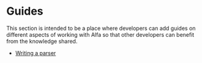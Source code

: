 # Guides

This section is intended to be a place where developers can add guides on different aspects of working with Alfa so that other developers can benefit from the knowledge shared.

- [Writing a parser](writing-a-parser.md)
